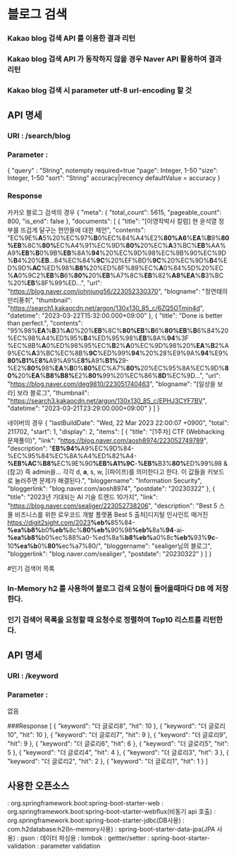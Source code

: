 # 블로그 검색
### Kakao blog 검색 API 를 이용한 결과 리턴
### Kakao blog 검색 API 가 동작하지 않을 경우 Naver API 활용하여 결과 리턴
### Kakao blog 검색 시 parameter utf-8 url-encoding 할 것
## API 명세 
### URI : /search/blog 
### Parameter : 
{
    "query" : "String", notempty required=true 
    "page": Integer, 1-50
    "size": Integer, 1-50
    "sort": "String" accuracy|recency defaultValue = accuracy
}

### Response 
카카오 블로그 검색의 경우 
{
    "meta": {
        "total_count": 5615,
        "pageable_count": 800,
        "is_end": false
    },
    "documents": [
        {
            "title": "[이영작박사 칼럼] 현 윤석열 정부를 뜨겁게 달구는 현안들에 대한 제언",
            "contents": "EC%9E%<b>A</b>5%20%EC%97%<b>B</b>0%EC%84%A4%E2%<b>80%</b><b>A6</b>%<b>EA</b>%<b>B</b>9%<b>80%</b><b>EB</b>%8C%<b>80%</b>EC%A4%91%EC%9D%<b>80%</b>20%EC%<b>A</b>3%BC%<b>EB</b>%AA%A9%<b>EB</b>%<b>B</b>0%9B%<b>EB</b>%8A%<b>94</b>%20%EC%9D%98%EC%9B%90%EC%9D%<b>B</b>4%20%<b>EB</b>...84%EC%84%<b>9C</b>%20%EF%BD%<b>9C</b>%20%EC%9D%<b>B</b>4%ED%9D%<b>AC</b>%ED%98%<b>B</b><b>8%</b>20%ED%8F%89%EC%<b>A</b>0%84%5D%20%EC%<b>A</b>0%9C2%<b>EB</b>%<b>B</b>6%<b>80%</b>20%<b>EB</b>%A7%8C%<b>EB</b>%82%<b>A</b><b>8%</b><b>EA</b>%<b>B</b>3%BC%20%<b>EB</b>%8F%99%ED...",
            "url": "https://blog.naver.com/johnjung56/223052330370",
            "blogname": "정연태의 만리풍취",
            "thumbnail": "https://search1.kakaocdn.net/argon/130x130_85_c/6ZQ5OTmin4d",
            "datetime": "2023-03-22T15:32:00.000+09:00"
        },
        {
            "title": "Done is better than perfect.",
            "contents": "95%98%<b>EA</b>%<b>B</b>3%<b>A</b>0%20%<b>EB</b>%8C%<b>80%</b><b>EB</b>%<b>B</b>6%<b>80%</b><b>EB</b>%<b>B</b>6%84%20%EC%98%A4%ED%95%<b>B</b>4%ED%95%98%<b>EB</b>%8A%<b>94</b>%3F %EC%8B%<b>A</b>0%ED%98%95%EC%<b>B</b>2%<b>A</b>0%EC%9D%98%20%<b>EA</b>%<b>B</b>2%A9%EC%<b>A</b>3%BC%EC%8B%<b>9C</b>%ED%99%<b>94</b>%20%28%E9%9A%<b>94</b>%E9%<b>80%</b><b>B</b><b>1%</b>E<b>8%</b>A9%A9%E<b>8%</b>A9%<b>B</b><b>1%</b>29-%E2%<b>80%</b>98%<b>EA</b>%<b>B</b>0%<b>80%</b>EC%A7%<b>80%</b>20%EC%95%8A%EC%9D%<b>80%</b>20%<b>EA</b>%<b>B</b><b>8%</b><b>B</b><b>8%</b>E2%<b>80%</b>99%20%EC%86%<b>8D</b>%EC%9D...",
            "url": "https://blog.naver.com/deg9810/223051740463",
            "blogname": "[일상을 보라] 보라 블로그",
            "thumbnail": "https://search3.kakaocdn.net/argon/130x130_85_c/EPHJ3CYF7BV",
            "datetime": "2023-03-21T23:29:00.000+09:00"
        }
    ]
}

네이버의 경우 
{
    "lastBuildDate": "Wed, 22 Mar 2023 22:00:07 +0900",
    "total": 211702,
    "start": 1,
    "display": 2,
    "items": [
        {
            "title": "[1주차] CTF (Webhacking 문제풀이)",
            "link": "https://blog.naver.com/aosh8974/223052749789",
            "description": "<b>EB%</b><b>94%</b>A9%EC%9D%84-%EC%95%84%EC%8A%A4%ED%82%A4-<b>%EB%</b><b>AC</b>%<b>B8%</b>EC%9E%90<b>%EB%</b><b>A1%9C</b>-<b>%EB%</b>B3%<b>80%</b>ED%99%98 &amp; (참고) 즉 admin을... 각각 d, <b>a</b>, s, w, |(파이프)를 의미한다고 한다. 이 값들을 키보드로 눌러주면 문제가 해결된다.",
            "bloggername": "Information Security",
            "bloggerlink": "blog.naver.com/aosh8974",
            "postdate": "20230322"
        },
        {
            "title": "2023년 기대되는 AI 기술 트렌드 10가지",
            "link": "https://blog.naver.com/sealiger/223052738206",
            "description": "Best 5 스몰 비즈니스를 위한 로우코드 개발 플랫폼 Best 5 출처]디지털 인사인트 매거진 https://digit2sight.com/2023<b>%eb%</b>85%84-<b>%ea%b8%</b>b0<b>%eb%</b>8c%<b>80%eb%</b>90%98<b>%eb%</b>8a%<b>94</b>-ai-<b>%ea%b8%</b>b0%ec%88%a0-%ed%8a%<b>b8%</b><b>eb%</b>a0%8c<b>%eb%</b>93%<b>9c</b>-10<b>%ea%b</b>0%<b>80%</b>ec%a7%80/",
            "bloggername": "sealiger님의 블로그",
            "bloggerlink": "blog.naver.com/sealiger",
            "postdate": "20230322"
        }
    ]
}

#인기 검색어 목록
### In-Memory h2 를 사용하여 블로그 검색 요청이 들어올때마다 DB 에 저장한다.
### 인기 검색어 목록을 요청할 때 요청수로 정렬하여 Top10 리스트를 리턴한다.

## API 명세 
### URI : /keyword
### Parameter : 
없음

###Response 
[
    {
        "keyword": "더 글로리8",
        "hit": 10
    },
    {
        "keyword": "더 글로리10",
        "hit": 10
    },
    {
        "keyword": "더 글로리7",
        "hit": 9
    },
    {
        "keyword": "더 글로리9",
        "hit": 9
    },
    {
        "keyword": "더 글로리6",
        "hit": 6
    },
    {
        "keyword": "더 글로리5",
        "hit": 5
    },
    {
        "keyword": "더 글로리4",
        "hit": 4
    },
    {
        "keyword": "더 글로리3",
        "hit": 3
    },
    {
        "keyword": "더 글로리2",
        "hit": 2
    },
    {
        "keyword": "더 글로리1",
        "hit": 1
    }
]

## 사용한 오픈소스
 : org.springframework.boot:spring-boot-starter-web
 : org.springframework.boot:spring-boot-starter-webflux(비동기 api 호출)
 : org.springframework.boot:spring-boot-starter-jdbc(DB사용)
 : com.h2database:h2(In-memory사용)
 : spring-boot-starter-data-jpa(JPA 사용)
 : gson : 데이터 파싱용
 : lombok : gettter/setter 
 : spring-boot-starter-validation : parameter validation